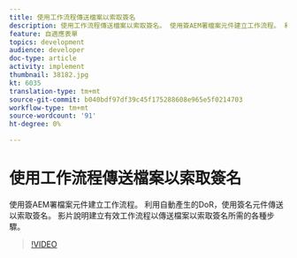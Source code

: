 ```yaml
---
title: 使用工作流程傳送檔案以索取簽名
description: 使用工作流程傳送檔案以索取簽名。 使用簽AEM署檔案元件建立工作流程。 利用自動產生的DoR，使用簽名元件傳送以索取簽名。 影片說明建立有效工作流程以傳送檔案以索取簽名所需的各種步驟。
feature: 自適應表單
topics: development
audience: developer
doc-type: article
activity: implement
thumbnail: 38182.jpg
kt: 6035
translation-type: tm+mt
source-git-commit: b040bdf97df39c45f175288608e965e5f0214703
workflow-type: tm+mt
source-wordcount: '91'
ht-degree: 0%

---
```


# 使用工作流程傳送檔案以索取簽名

使用簽AEM署檔案元件建立工作流程。 利用自動產生的DoR，使用簽名元件傳送以索取簽名。
影片說明建立有效工作流程以傳送檔案以索取簽名所需的各種步驟。

>[!VIDEO](https://video.tv.adobe.com/v/38182/?quality=9&learn=on)